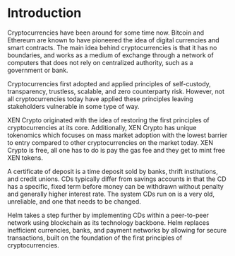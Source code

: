# Introduction

Cryptocurrencies have been around for some time now. Bitcoin and Ethereum are known to have pioneered the idea of digital currencies and smart contracts. The main idea behind cryptocurrencies is that it has no boundaries, and works as a medium of exchange through a network of computers that does not rely on centralized authority, such as a government or bank.

Cryptocurrencies first adopted and applied principles of self-custody, transparency, trustless, scalable, and zero counterparty risk. However, not all cryptocurrencies today have applied these principles leaving stakeholders vulnerable in some type of way.

XEN Crypto originated with the idea of restoring the first principles of cryptocurrencies at its core. Additionally, XEN Crypto has unique tokenomics which focuses on mass market adoption with the lowest barrier to entry compared to other cryptocurrencies on the market today. XEN Crypto is free, all one has to do is pay the gas fee and they get to mint free XEN tokens.

A certificate of deposit is a time deposit sold by banks, thrift institutions, and credit unions. CDs typically differ from savings accounts in that the CD has a specific, fixed term before money can be withdrawn without penalty and generally higher interest rate. The system CDs run on is a very old, unreliable, and one that needs to be changed.

Helm takes a step further by implementing CDs within a peer-to-peer network using blockchain as its technology backbone. Helm replaces inefficient currencies, banks, and payment networks by allowing for secure transactions, built on the foundation of the first principles of cryptocurrencies.
